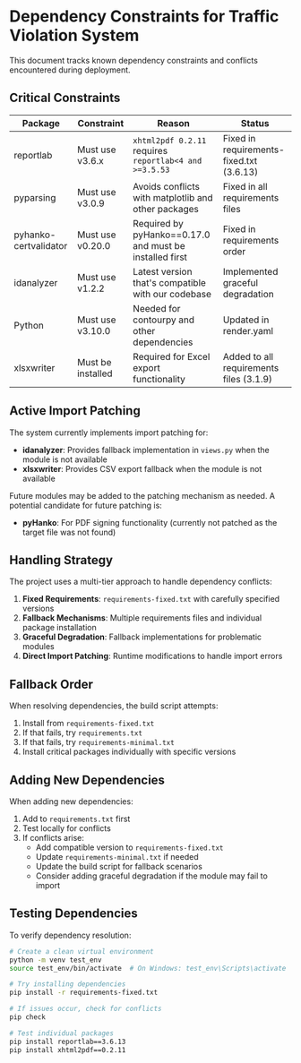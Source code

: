 # Dependency Constraints for Traffic Violation System

This document tracks known dependency constraints and conflicts encountered during deployment.

## Critical Constraints

| Package | Constraint | Reason | Status |
|---------|------------|--------|--------|
| reportlab | Must use v3.6.x | `xhtml2pdf 0.2.11` requires `reportlab<4 and >=3.5.53` | Fixed in requirements-fixed.txt (3.6.13) |
| pyparsing | Must use v3.0.9 | Avoids conflicts with matplotlib and other packages | Fixed in all requirements files |
| pyhanko-certvalidator | Must use v0.20.0 | Required by pyHanko==0.17.0 and must be installed first | Fixed in requirements order |
| idanalyzer | Must use v1.2.2 | Latest version that's compatible with our codebase | Implemented graceful degradation |
| Python | Must use v3.10.0 | Needed for contourpy and other dependencies | Updated in render.yaml |
| xlsxwriter | Must be installed | Required for Excel export functionality | Added to all requirements files (3.1.9) |

## Active Import Patching

The system currently implements import patching for:

- **idanalyzer**: Provides fallback implementation in `views.py` when the module is not available
- **xlsxwriter**: Provides CSV export fallback when the module is not available
  
Future modules may be added to the patching mechanism as needed. A potential candidate for future patching is:

- **pyHanko**: For PDF signing functionality (currently not patched as the target file was not found)

## Handling Strategy

The project uses a multi-tier approach to handle dependency conflicts:

1. **Fixed Requirements**: `requirements-fixed.txt` with carefully specified versions
2. **Fallback Mechanisms**: Multiple requirements files and individual package installation
3. **Graceful Degradation**: Fallback implementations for problematic modules
4. **Direct Import Patching**: Runtime modifications to handle import errors

## Fallback Order

When resolving dependencies, the build script attempts:

1. Install from `requirements-fixed.txt`
2. If that fails, try `requirements.txt`
3. If that fails, try `requirements-minimal.txt`
4. Install critical packages individually with specific versions

## Adding New Dependencies

When adding new dependencies:

1. Add to `requirements.txt` first
2. Test locally for conflicts
3. If conflicts arise:
   - Add compatible version to `requirements-fixed.txt`
   - Update `requirements-minimal.txt` if needed
   - Update the build script for fallback scenarios
   - Consider adding graceful degradation if the module may fail to import

## Testing Dependencies

To verify dependency resolution:

```bash
# Create a clean virtual environment
python -m venv test_env
source test_env/bin/activate  # On Windows: test_env\Scripts\activate

# Try installing dependencies
pip install -r requirements-fixed.txt

# If issues occur, check for conflicts
pip check

# Test individual packages
pip install reportlab==3.6.13
pip install xhtml2pdf==0.2.11
``` 